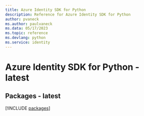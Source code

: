 ```yaml
---
title: Azure Identity SDK for Python
description: Reference for Azure Identity SDK for Python
author: pvaneck
ms.author: paulvaneck
ms.data: 05/17/2023
ms.topic: reference
ms.devlang: python
ms.service: identity
---
```

# Azure Identity SDK for Python - latest
## Packages - latest
[!INCLUDE [packages](identity-index.md)]